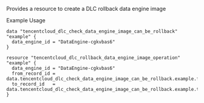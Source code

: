 Provides a resource to create a DLC rollback data engine image

Example Usage

```hcl
data "tencentcloud_dlc_check_data_engine_image_can_be_rollback" "example" {
  data_engine_id = "DataEngine-cgkvbas6"
}

resource "tencentcloud_dlc_rollback_data_engine_image_operation" "example" {
  data_engine_id = "DataEngine-cgkvbas6"
  from_record_id = data.tencentcloud_dlc_check_data_engine_image_can_be_rollback.example.from_record_id
  to_record_id   = data.tencentcloud_dlc_check_data_engine_image_can_be_rollback.example.to_record_id
}
```

